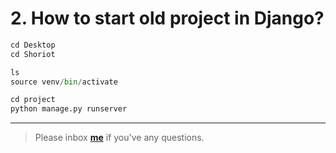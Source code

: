 # 2. How to start old project in Django?

```python
cd Desktop
cd Shoriot

ls
source venv/bin/activate

cd project
python manage.py runserver
```

---

> Please inbox **[me](https://www.facebook.com/shoriot)** if you've any questions.